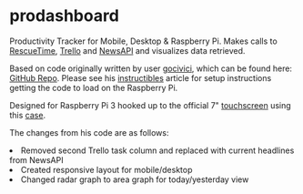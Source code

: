# prodashboard
Productivity Tracker for Mobile, Desktop &amp; Raspberry Pi. Makes calls to <a href="https://www.rescuetime.com">RescueTime</a>, <a href="https://www.trello.com">Trello</a> and <a href="https://newsapi.org">NewsAPI</a> and visualizes data retrieved.

Based on code originally written by user <a href="https://github.com/gocivici">gocivici</a>, which can be found here: <a href="https://github.com/gocivici/productivity-tracker">GitHub Repo</a>. Please see his <a href="https://www.instructables.com/id/Productivity-Tracker-Powered-by-Raspberry-Pi/">instructibles</a> article for setup instructions getting the code to load on the Raspberry Pi. 

Designed for Raspberry Pi 3 hooked up to the official 7" <a href="https://www.amazon.com/gp/product/B0153R2A9I/ref=oh_aui_detailpage_o00_s00?ie=UTF8&psc=1">touchscreen</a> using this <a href="https://www.amazon.com/gp/product/B01HV97F64/ref=oh_aui_detailpage_o00_s00?ie=UTF8&psc=1">case</a>. 

The changes from his code are as follows: 
<li>Removed second Trello task column and replaced with current headlines from NewsAPI</li>
<li>Created responsive layout for mobile/desktop</li>
<li>Changed radar graph to area graph for today/yesterday view</li>





